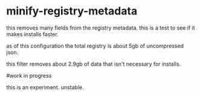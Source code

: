 # minify-registry-metadata

this removes many fields from the registry metadata. this is a test to see if it makes installs faster.

as of this configuration the total registry is about 5gb of uncompressed json.

this filter removes about 2.9gb of data that isn't necessary for installs.

#work in progress

this is an experiment. unstable.

